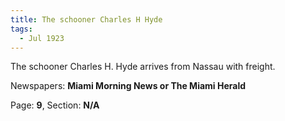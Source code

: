 ```yaml
---  
title: The schooner Charles H Hyde  
tags:  
  - Jul 1923  
---  
```

  
The schooner Charles H. Hyde arrives from Nassau with freight.  
  
Newspapers: **Miami Morning News or The Miami Herald**  
  
Page: **9**, Section: **N/A** 
